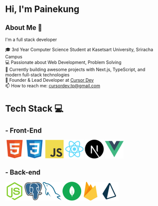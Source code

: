# Hi, I'm Painekung

## About Me 🚀
I'm a full stack developer 

🎓 3rd Year Computer Science Student at Kasetsart University, Sriracha Campus  
💻 Passionate about Web Development, Problem Solving  
🚀 Currently building awesome projects with Next.js, TypeScript, and modern full-stack technologies  
🏢 Founder & Lead Developer at [Cursor Dev](https://www.instagram.com/cursor_dev?utm_source=ig_web_button_share_sheet&igsh=ZDNlZDc0MzIxNw==)  
📫 How to reach me: cursordev.tp@gmail.com

# Tech Stack 💻 

## - Front-End

<img width="60" height="60" src="./icons/HTML5.svg" alt=""> <img width="60" height="60" src="./icons/CSS3.svg" alt=""> <img width="60" height="60" src="./icons/JavaScript.svg" alt=""> <img width="60" height="60" src="./icons/React.svg" alt="">  <img width="60" height="60" src="./icons/NextJS.svg" alt="">  <img width="60" height="60" src="./icons/vue.svg" alt="">

## - Back-end

<img width="60" height="60" src="./icons/Node.js.svg" alt=""><img width="60" height="60" src="./icons/PostgresSQL.svg" alt=""><img width="60" height="60" src="./icons/MySQL.svg" alt=""> <img width="60" height="60" src="./icons/mongo.svg" alt=""><img width="60" height="60" src="./icons/firebase.svg" alt=""><img width="60" height="60" src="./icons/prisma.svg" alt="">